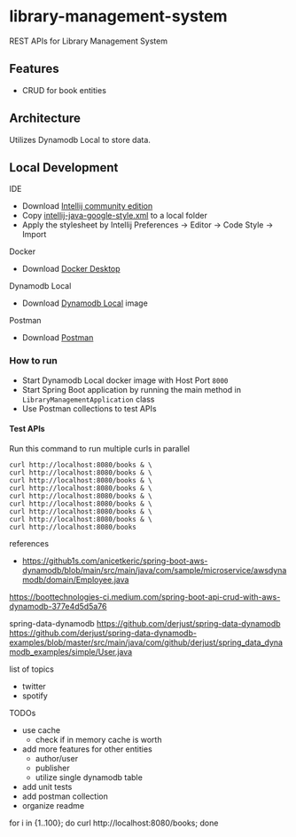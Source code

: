 # library-management-system
REST APIs for Library Management System

## Features
- CRUD for book entities

## Architecture
Utilizes Dynamodb Local to store data. 

## Local Development
IDE
- Download [Intellij community edition](https://www.jetbrains.com/idea/download/#section=mac)
- Copy [intellij-java-google-style.xml](https://github.com/google/styleguide/blob/gh-pages/intellij-java-google-style.xml) to a local folder
- Apply the stylesheet by Intellij Preferences -> Editor -> Code Style -> Import

Docker
- Download [Docker Desktop](https://www.docker.com/)

Dynamodb Local
- Download [Dynamodb Local](https://hub.docker.com/r/amazon/dynamodb-local/) image

Postman
- Download [Postman](https://www.postman.com/downloads/?utm_source=postman-home)

### How to run
- Start Dynamodb Local docker image with Host Port `8000`
- Start Spring Boot application by running the main method in `LibraryManagementApplication` class
- Use Postman collections to test APIs

#### Test APIs
Run this command to run multiple curls in parallel
```
curl http://localhost:8080/books & \
curl http://localhost:8080/books & \
curl http://localhost:8080/books & \
curl http://localhost:8080/books & \
curl http://localhost:8080/books & \
curl http://localhost:8080/books & \
curl http://localhost:8080/books & \
curl http://localhost:8080/books & \
curl http://localhost:8080/books
```

references
- https://github1s.com/anicetkeric/spring-boot-aws-dynamodb/blob/main/src/main/java/com/sample/microservice/awsdynamodb/domain/Employee.java

https://boottechnologies-ci.medium.com/spring-boot-api-crud-with-aws-dynamodb-377e4d5d5a76

spring-data-dynamodb
https://github.com/derjust/spring-data-dynamodb
https://github.com/derjust/spring-data-dynamodb-examples/blob/master/src/main/java/com/github/derjust/spring_data_dynamodb_examples/simple/User.java

list of topics
- twitter
- spotify


TODOs
- use cache
  - check if in memory cache is worth
- add more features for other entities
  - author/user
  - publisher
  - utilize single dynamodb table
- add unit tests
- add postman collection
- organize readme

for i in {1..100}; do curl http://localhost:8080/books; done


